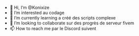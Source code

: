 - 👋 Hi, I’m @Konixize
- 👀 I’m interested au codage 
- 🌱 I’m currently learning a créé des scripts complexe 
- 💞️ I’m looking to collaborate sur des progrès de serveur fivem
- 📫 How to reach me par le Discord suivent 

<!---
Konixize/Konixize is a ✨ special ✨ repository because its `README.md` (this file) appears on your GitHub profile.
You can click the Preview link to take a look at your changes.
--->
